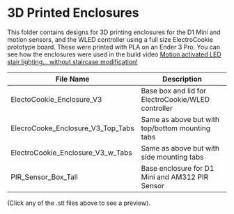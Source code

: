 # 3D Printed Enclosures

This folder contains designs for 3D printing enclosures for the D1 Mini and motion sensors, and the WLED controller using a full size ElectroCookie prototype board.  These were printed with PLA on an Ender 3 Pro.  You can see how the enclosures were used in the build video [Motion activated LED stair lighting... without staircase modification!](https://youtu.be/Y29Y0iTLggg)

File Name | Description
----------|------------
ElectoCookie_Enclosure_V3 | Base box and lid for ElectroCookie/WLED controller
ElecroCooke_Enclosure_V3_Top_Tabs | Same as above but with top/bottom mounting tabs
ElectroCookie_Enclosure_V3_w_Tabs | Same as above but with side mounting tabs
PIR_Sensor_Box_Tall | Base enclosure for D1 Mini and AM312 PIR Sensor

(Click any of the .stl files above to see a preview).
